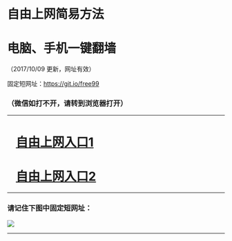 ﻿# 自由上网简易方法

# 电脑、手机一键翻墙

（2017/10/09 更新，网址有效）

固定短网址：https://git.io/free99

### （微信如打不开，请转到浏览器打开）


***





# &nbsp;&nbsp; <a href="http://ft24392307.fwq-tz-1001.info/fwqtz01.html?t=100900122818 " target="_blank">自由上网入口1</a>
# &nbsp;&nbsp; <a href="http://ft2047613233.fwq-tz-1002.info/fwqtz02.html?t=100900111036 " target="_blank">自由上网入口2</a>
***

### 请记住下图中固定短网址：

<img src="https://s3-us-west-2.amazonaws.com/fwq-1001/yjfq-20170905okok.png" /> 


***

